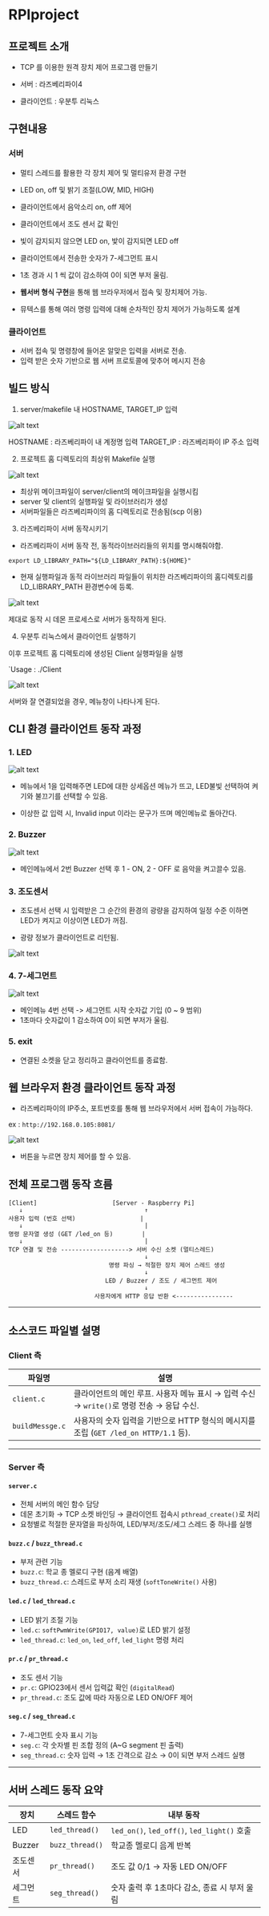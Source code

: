 # RPIproject

## 프로젝트 소개

- TCP 를 이용한 원격 장치 제어 프로그램 만들기

- 서버 : 라즈베리파이4
- 클라이언트 : 우분투 리눅스

## 구현내용

### 서버
- 멀티 스레드를 활용한 각 장치 제어 및 멀티유저 환경 구현

- LED on, off 및 밝기 조절(LOW, MID, HIGH)

- 클라이언트에서 음악소리 on, off 제어

- 클라이언트에서 조도 센서 값 확인
- 빛이 감지되지 않으면 LED on, 밫이 감지되면 LED off

- 클라이언트에서 전송한 숫자가 7-세그먼트 표시
- 1초 경과 시 1 씩 값이 감소하여 0이 되면 부저 울림.

- **웹서버 형식 구현**을 통해 웹 브라우저에서 접속 및 장치제어 가능.
- 뮤텍스를 통해 여러 명령 입력에 대해 순차적인 장치 제어가 가능하도록 설계

### 클라이언트
- 서버 접속 및 명령창에 들어온 알맞은 입력을 서버로 전송.
- 입력 받은 숫자 기반으로 웹 서버 프로토콜에 맞추어 메시지 전송

## 빌드 방식

1. server/makefile 내 HOSTNAME, TARGET_IP 입력

![alt text](resources/1.png)

HOSTNAME : 라즈베리파이 내 계정명 입력
TARGET_IP : 라즈베리파이 IP 주소 입력

2. 프로젝트 홈 디렉토리의 최상위 Makefile 실행

![alt text](resources/2.png)

- 최상위 메이크파일이 server/client의 메이크파일을 실행시킴
- server 및 client의 실행파일 및 라이브러리가 생성
- 서버파일들은 라즈베리파이의 홈 디렉토리로 전송됨(scp 이용)

3. 라즈베리파이 서버 동작시키기

- 라즈베리파이 서버 동작 전, 동적라이브러리들의 위치를 명시해줘야함.

`export LD_LIBRARY_PATH="${LD_LIBRARY_PATH}:${HOME}"`

- 현재 실행파일과 동적 라이브러리 파일들이 위치한 라즈베리파이의 홈디렉토리를 LD_LIBRARY_PATH 환경변수에 등록.

![alt text](resources/3.png)

제대로 동작 시 데몬 프로세스로 서버가 동작하게 된다.

4. 우분투 리눅스에서 클라이언트 실행하기

이후 프로젝트 홈 디렉토리에 생성된 Client 실행파일을 실행

`Usage : ./Client <IP address> <port>

![alt text](resources/4.png)

서버와 잘 연결되었을 경우, 메뉴창이 나타나게 된다.

## CLI 환경 클라이언트 동작 과정

### 1. LED

![alt text](resources/5.png)

- 메뉴에서 1을 입력해주면 LED에 대한 상세옵션 메뉴가 뜨고, LED불빛 선택하여 켜기와 불끄기를 선택할 수 있음.

- 이상한 값 입력 시, Invalid input 이라는 문구가 뜨며 메인메뉴로 돌아간다.

### 2. Buzzer

![alt text](resources/6.png)

- 메인메뉴에서 2번 Buzzer 선택 후 1 - ON, 2 - OFF 로 음악을 켜고끌수 있음.

### 3. 조도센서

- 조도센서 선택 시 입력받은 그 순간의 환경의 광량을 감지하여 일정 수준 이하면 LED가 켜지고 이상이면 LED가 꺼짐.

- 광량 정보가 클라이언트로 리턴됨.

![alt text](resources/7.png)

### 4. 7-세그먼트

![alt text](resources/8.png)

- 메인메뉴 4번 선택 -> 세그먼트 시작 숫자값 기입 (0 ~ 9 범위)
- 1초마다 숫자값이 1 감소하여 0이 되면 부저가 울림.

### 5. exit

- 연결된 소켓을 닫고 정리하고 클라이언트를 종료함.

## 웹 브라우저 환경 클라이언트 동작 과정

- 라즈베리파이의 IP주소, 포트번호를 통해 웹 브라우저에서 서버 접속이 가능하다.

ex : `http://192.168.0.105:8081/`

![alt text](resources/9.png)

- 버튼을 누르면 장치 제어를 할 수 있음.


## 전체 프로그램 동작 흐름

```
[Client]                     [Server - Raspberry Pi]
   ↓                                  ↑
사용자 입력 (번호 선택)                  |
   ↓                                  |
명령 문자열 생성 (GET /led_on 등)        |
   ↓                                  |
TCP 연결 및 전송 -------------------> 서버 수신 소켓 (멀티스레드)
                                      ↓
                            명령 파싱 → 적절한 장치 제어 스레드 생성
                                      ↓
                           LED / Buzzer / 조도 / 세그먼트 제어
                                      ↓
                        사용자에게 HTTP 응답 반환 <----------------
```

---

## 소스코드 파일별 설명

### Client 측

| 파일명             | 설명                                                            |
| --------------- | ------------------------------------------------------------- |
| `client.c`      | 클라이언트의 메인 루프. 사용자 메뉴 표시 → 입력 수신 → `write()`로 명령 전송 → 응답 수신.   |
| `buildMessge.c` | 사용자의 숫자 입력을 기반으로 HTTP 형식의 메시지를 조립 (`GET /led_on HTTP/1.1` 등). |

---

### Server 측

#### `server.c`

* 전체 서버의 메인 함수 담당
* 데몬 초기화 → TCP 소켓 바인딩 → 클라이언트 접속시 `pthread_create()`로 처리
* 요청별로 적절한 문자열을 파싱하여, LED/부저/조도/세그 스레드 중 하나를 실행

#### `buzz.c` / `buzz_thread.c`

* 부저 관련 기능
* `buzz.c`: 학교 종 멜로디 구현 (음계 배열)
* `buzz_thread.c`: 스레드로 부저 소리 재생 (`softToneWrite()` 사용)

#### `led.c` / `led_thread.c`

* LED 밝기 조절 기능
* `led.c`: `softPwmWrite(GPIO17, value)`로 LED 밝기 설정
* `led_thread.c`: `led_on`, `led_off`, `led_light` 명령 처리

#### `pr.c` / `pr_thread.c`

* 조도 센서 기능
* `pr.c`: GPIO23에서 센서 입력값 확인 (`digitalRead`)
* `pr_thread.c`: 조도 값에 따라 자동으로 LED ON/OFF 제어

#### `seg.c` / `seg_thread.c`

* 7-세그먼트 숫자 표시 기능
* `seg.c`: 각 숫자별 핀 조합 정의 (A\~G segment 핀 출력)
* `seg_thread.c`: 숫자 입력 → 1초 간격으로 감소 → 0이 되면 부저 스레드 실행

---

## 서버 스레드 동작 요약

| 장치     | 스레드 함수          | 내부 동작                                     |
| ------ | --------------- | ----------------------------------------- |
| LED    | `led_thread()`  | `led_on()`, `led_off()`, `led_light()` 호출 |
| Buzzer | `buzz_thread()` | 학교종 멜로디 음계 반복                             |
| 조도센서   | `pr_thread()`   | 조도 값 0/1 → 자동 LED ON/OFF                  |
| 세그먼트   | `seg_thread()`  | 숫자 출력 후 1초마다 감소, 종료 시 부저 울림               |

